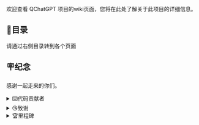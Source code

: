欢迎查看 QChatGPT 项目的wiki页面，您将在此处了解关于此项目的详细信息。

## 📖目录

请通过右侧目录转到各个页面

## 🪧纪念

感谢一起走来的你们。

<details>
<summary>⌨️代码贡献者</summary>

<a href="https://github.com/RockChinQ/QChatGPT/graphs/contributors">
<img src="https://contrib.rocks/image?repo=RockChinQ/QChatGPT" />
</a>

</details>

<details>
<summary>😘致谢</summary>

- [@the-lazy-me](https://github.com/the-lazy-me) 为本项目制作[视频教程](https://www.bilibili.com/video/BV15v4y1X7aP)
- [@mikumifa](https://github.com/mikumifa) 本项目Docker部署仓库开发者
- [@dominoar](https://github.com/dominoar) 为本项目开发多种插件
- [@万神的星空](https://github.com/qq255204159)  整合包发行
- [@ljcduo](https://github.com/ljcduo)  GPT-4 API内测账号提供
- _前女友_  她12月初跟我分手，难过了几天，天天去找ChatGPT聊天，于是促成了这个项目

以及持续关注此项目并提供宝贵建议的用户——你。

</details>

<details>
<summary>🏆里程碑</summary>

- ⚒️[使用SQLite替换MySQL作为**数据库**以便于部署](https://github.com/RockChinQ/QChatGPT/pull/14)
- ⚒️[支持**情景预设**](https://github.com/RockChinQ/QChatGPT/pull/19)
- 🚚[安装器部署方式](https://github.com/RockChinQ/qcg-installer)和[Docker部署方式](https://github.com/mikumifa/QChatGPT-Docker-Installer)
- ⚒️[适配DALLE**绘图**模型接口](https://github.com/RockChinQ/QChatGPT/pull/64)
- ⚒️[程序**热重载、热更新**](https://github.com/RockChinQ/QChatGPT/pull/79)
- ⚒️[支持加载**插件**](https://github.com/RockChinQ/QChatGPT/pull/100)
- 🧩支持接入语音的插件[dominoar/QChatPlugins](https://github.com/dominoar/QChatPlugins)和[oliverkirk-sudo/chat_voice](https://github.com/oliverkirk-sudo/chat_voice)
- 🧩[使用插件接入ChatGPT逆向库](https://github.com/RockChinQ/revLibs)
- ⚒️[适配**GPT-3.5官方API**](https://github.com/RockChinQ/QChatGPT/pull/194)
- ⚒️[**长消息**处理策略](https://github.com/RockChinQ/QChatGPT/pull/203)
- ⚒️[更完善的**版本更新**逻辑](https://github.com/RockChinQ/QChatGPT/pull/215)
- ⚒️[基于**线程池**的并发控制](https://github.com/RockChinQ/QChatGPT/pull/222)
- ⚒️[**多回合**情景预设格式](https://github.com/RockChinQ/QChatGPT/pull/256)
- ⚒️[更完善的**指令处理**逻辑](https://github.com/RockChinQ/QChatGPT/pull/336)
- ⚒️[支持使用**go-cqhttp**作为登录器](https://github.com/RockChinQ/QChatGPT/pull/427)

</details>

